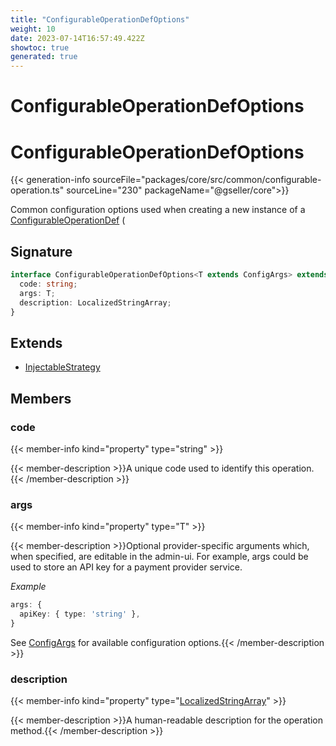 ```yaml
---
title: "ConfigurableOperationDefOptions"
weight: 10
date: 2023-07-14T16:57:49.422Z
showtoc: true
generated: true
---
```

<!-- This file was generated from the Vendure source. Do not modify. Instead, re-run the "docs:build" script -->

# ConfigurableOperationDefOptions
<div class="symbol">


# ConfigurableOperationDefOptions

{{< generation-info sourceFile="packages/core/src/common/configurable-operation.ts" sourceLine="230" packageName="@gseller/core">}}

Common configuration options used when creating a new instance of a
<a href='/typescript-api/configurable-operation-def/#configurableoperationdef'>ConfigurableOperationDef</a> (

## Signature

```TypeScript
interface ConfigurableOperationDefOptions<T extends ConfigArgs> extends InjectableStrategy {
  code: string;
  args: T;
  description: LocalizedStringArray;
}
```
## Extends

 * <a href='/typescript-api/common/injectable-strategy#injectablestrategy'>InjectableStrategy</a>


## Members

### code

{{< member-info kind="property" type="string"  >}}

{{< member-description >}}A unique code used to identify this operation.{{< /member-description >}}

### args

{{< member-info kind="property" type="T"  >}}

{{< member-description >}}Optional provider-specific arguments which, when specified, are
editable in the admin-ui. For example, args could be used to store an API key
for a payment provider service.

*Example*

```ts
args: {
  apiKey: { type: 'string' },
}
```

See <a href='/typescript-api/configurable-operation-def/config-args#configargs'>ConfigArgs</a> for available configuration options.{{< /member-description >}}

### description

{{< member-info kind="property" type="<a href='/typescript-api/configurable-operation-def/localized-string-array#localizedstringarray'>LocalizedStringArray</a>"  >}}

{{< member-description >}}A human-readable description for the operation method.{{< /member-description >}}


</div>

